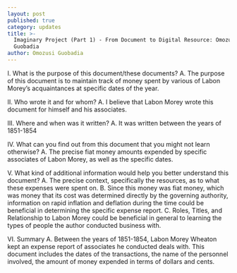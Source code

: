 ```yaml
---
layout: post
published: true
category: updates
title: >-
  Imaginary Project (Part 1) - From Document to Digital Resource: Omozusi
  Guobadia
author: Omozusi Guobadia
---
```

I. What is the purpose of this document/these documents?
A. The purpose of this document is to maintain track of money spent by various of
Labon Morey’s acquaintances at specific dates of the year.

II. Who wrote it and for whom?
A. I believe that Labon Morey wrote this document for himself and his associates.

III. Where and when was it written?
A. It was written between the years of 1851-1854

IV. What can you find out from this document that you might not learn otherwise?
A. The precise fiat money amounts expended by specific associates of Labon Morey, as well as the specific dates.

V. What kind of additional information would help you better understand this document?
A. The precise context, specifically the resources, as to what these expenses were spent on.
B. Since this money was fiat money, which was money that its cost was determined directly by the governing authority, information on rapid inflation and deflation during the time could be beneficial in determining the specific expense report.
C. Roles, Titles, and Relationship to Labon Morey could be beneficial in general to learning the types of people the author conducted business with.

VI. Summary
A. Between the years of 1851-1854, Labon Morey Wheaton kept an expense report of associates he conducted deals with. This document includes the dates of the transactions, the name of the personnel involved, the amount of money expended in terms of dollars and cents.
